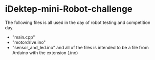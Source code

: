 # iDektep-mini-Robot-challenge
The following files is all used in the day of robot testing and competition day.
- "main.cpp"
- "motordrive.ino"
- "sensor_and_led.ino"
and all of the files is intended to be a file from Arduino with the extension (.ino)
